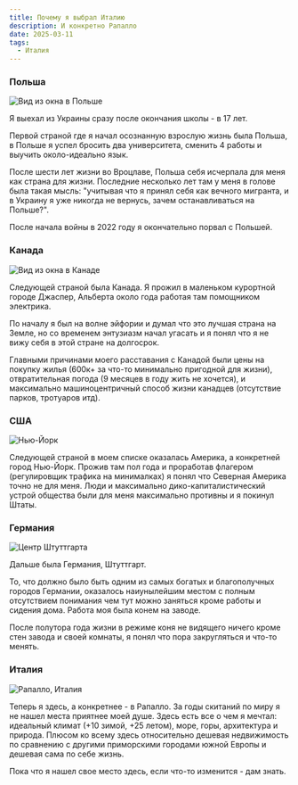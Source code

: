 ```yaml
---
title: Почему я выбрал Италию
description: И конкретно Рапалло
date: 2025-03-11
tags:
  - Италия
---
```


### Польша
![Вид из окна в Польше](poland.jpg)

Я выехал из Украины сразу после окончания школы - в 17 лет.  

Первой страной где я начал осознанную взрослую жизнь была Польша, в Польше я успел бросить два университета, сменить 4 работы и выучить около-идеально язык. 

После шести лет жизни во Вроцлаве, Польша себя исчерпала для меня как страна для жизни. Последние несколько лет там у меня в голове была такая мысль: "учитывая что я принял себя как вечного мигранта, и в Украину я уже никогда не вернусь, зачем останавливаться на Польше?".  

После начала войны в 2022 году я окончательно порвал с Польшей.

### Канада
![Вид из окна в Канаде](canada.jpg)

Следующей страной была Канада. Я прожил в маленьком курортной городе Джаспер, Альберта около года работая там помощником электрика.  

По началу я был на волне эйфории и думал что это лучшая страна на Земле, но со временем энтузиазм начал угасать и я понял что я не вижу себя в этой стране на долгосрок.  

Главными причинами моего расставания с Канадой были цены на покупку жилья (600к+ за что-то минимально пригодной для жизни), отвратительная погода (9 месяцев в году жить не хочется), и максимально машиноцентричный способ жизни канадцев (отсутствие парков, тротуаров итд).

### США
![Нью-Йорк](usa.jpg)

Следующей страной в моем списке оказалась Америка, а конкретней город Нью-Йорк.
Прожив там пол года и проработав флагером (регулировщик трафика на минималках) я понял что Северная Америка точно не для меня. Люди и максимально дико-капиталистический устрой общества были для меня максимально противны и я покинул Штаты.

### Германия
![Центр Штуттгарта](germany.jpg)

Дальше была Германия, Штуттгарт.  

То, что должно было быть одним из самых богатых и благополучных городов Германии, оказалось наиунылейшим местом с полным отсутствием понимания чем тут можно заняться кроме работы и сидения дома. Работа моя была конем на заводе.  

После полутора года жизни в режиме коня не видящего ничего кроме стен завода и своей комнаты, я понял что пора закругляться и что-то менять.

### Италия
![Рапалло, Италия](italy.jpg)

Теперь я здесь, а конкретнее - в Рапалло. За годы скитаний по миру я не нашел места приятнее моей душе. Здесь есть все о чем я мечтал: идеальный климат (+10 зимой, +25 летом), море, горы, архитектура и природа. Плюсом ко всему здесь относительно дешевая недвижимость по сравнению с другими приморскими городами южной Европы и дешевая сама по себе жизнь.  

Пока что я нашел свое место здесь, если что-то изменится - дам знать.